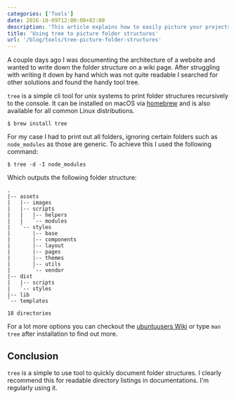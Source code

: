 ```yaml
---
categories: ['Tools']
date: 2016-10-09T12:00:00+02:00
description: 'This article explains how to easily picture your projects folder structure using the command line programm tree for unix systems.'
title: 'Using tree to picture folder structures'
url: '/blog/tools/tree-picture-folder-structures'
---
```


A couple days ago I was documenting the architecture of a website and wanted to write down the folder structure on a wiki page. After struggling with writing it down by hand which was not quite readable I searched for other solutions and found the handy tool tree.

`tree` is a simple cli tool for unix systems to print folder structures recursively to the console. It can be installed on macOS via [homebrew][1] and is also available for all common Linux distributions.

```
$ brew install tree
```

For my case I had to print out all folders, ignoring certain folders such as `node_modules` as those are generic. To achieve this I used the following command:

```
$ tree -d -I node_modules
```

Which outputs the following folder structure:

```
.
|-- assets
|   |-- images
|   |-- scripts
|   |   |-- helpers
|   |   `-- modules
|   `-- styles
|       |-- base
|       |-- components
|       |-- layout
|       |-- pages
|       |-- themes
|       |-- utils
|       `-- vendor
|-- dist
|   |-- scripts
|   `-- styles
|-- lib
`-- templates

18 directories
```

For a lot more options you can checkout the [ubuntuusers Wiki][2] or type `man tree` after installation to find out more.

## Conclusion

`tree` is a simple to use tool to quickly document folder structures. I clearly recommend this for readable directory listings in documentations. I'm regularly using it.

[1]: http://brew.sh/
[2]: https://wiki.ubuntuusers.de/tree/
